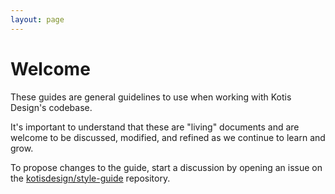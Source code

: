 ```yaml
---
layout: page
---
```


# Welcome

These guides are general guidelines to use when working with Kotis Design's
codebase.

It's important to understand that these are "living" documents and are welcome
to be discussed, modified, and refined as we continue to learn and grow.

To propose changes to the guide, start a discussion by opening an issue
on the [kotisdesign/style-guide](https://github.com/kotisdesign/style-guide)
repository.
